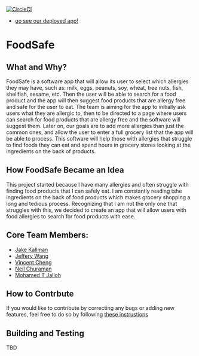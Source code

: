 [![CircleCI](https://circleci.com/gh/software-assignments-spring2022/final-project-foodsafe/tree/master.svg?style=shield)](https://circleci.com/gh/software-assignments-spring2022/final-project-foodsafe/tree/master)
- [go see our deployed app!](http://161.35.117.207:3000)
# FoodSafe
## What and Why?
FoodSafe is a software app that will allow its user to select which allergies they may have, such as: milk, eggs, peanuts, soy, wheat, tree nuts, fish, shellfish, sesame, etc. Then the user will be able to search for a food product and the app will then suggest food products that are allergy free and safe for the user to eat. The team is aiming for the app to initially ask users what they are allergic to, then to be directed to a page where users can search for food products that are allergy free and the software will suggest them. Later on, our goals are to add more allergies than just the common ones, and allow the user to enter a full grocery list that the app will be able to process. This software will help those with allergies that struggle to find foods they can eat and spend hours in grocery stores looking at the ingredients on the back of products.
## How FoodSafe Became an Idea
This project started because I have many allergies and often struggle with finding food products that I can safely eat. I am constantly reading tshe ingredients on the back of food products which makes grocery shopping a long and tedious process. Recognizing that I am not the only one that struggles with this, we decided to create an app that will allow users with food allergies to search for food products with ease.
## Core Team Members: 
<!-- UL -->
<!-- Links -->
- [Jake Kallman](https://github.com/jk6523)
- [Jeffery Wang](https://github.com/JefferyWCG)
- [Vincent Cheng](https://github.com/V-Cheng1018)
- [Neil Churaman](https://github.com/neilchuraman)
- [Mohamed T Jalloh](https://github.com/Telly1597)


## How to Contrbute
If you would like to contribute by correcting any bugs or adding new features, feel free to do so by following [these instrustions](https://github.com/software-assignments-spring2022/final-project-foodsafe/blob/master/CONTRIBUTING.md)


## Building and Testing
TBD
